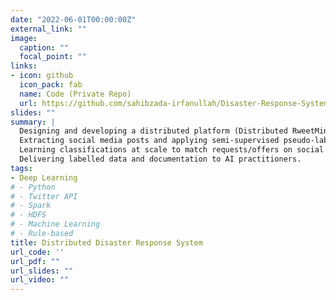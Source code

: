 ```yaml
---
date: "2022-06-01T00:00:00Z"
external_link: ""
image:
  caption: ""
  focal_point: ""
links:
- icon: github
  icon_pack: fab
  name: Code (Private Repo)
  url: https://github.com/sahibzada-irfanullah/Disaster-Response-System-using-Spark
slides: ""
summary: |
  Designing and developing a distributed platform (Distributed RweetMiner) for real-time crisis informatics.
  Extracting social media posts and applying semi-supervised pseudo-labeling.  
  Learning classifications at scale to match requests/offers on social media.  
  Delivering labelled data and documentation to AI practitioners.
tags:
- Deep Learning
# - Python
# - Twitter API
# - Spark
# - HDFS
# - Machine Learning
# - Rule-based
title: Distributed Disaster Response System
url_code: ''
url_pdf: ""
url_slides: ""
url_video: ""
---
```

